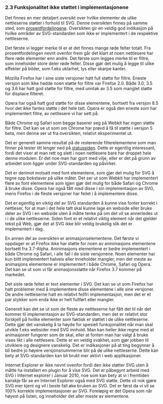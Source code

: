 
### 2.3 Funksjonalitet ikke støttet i implementasjonene ###

Det finnes en mer detaljert oversikt over hvilke elementer de ulike nettleserne
støtter i forhold til SVG. Denne oversikten finnes på samme sted, som [prosentfordelingene][1].
Oversikten gir en veldig god indikasjon på hvilke områder av SVG-standarden som
ikke er implementert i de respektive nettleserne.

Det første vi legger merke til er at det finnes mange røde felter totalt. Fra
prosentfordelingen nevnt ovenfor frem går det klart at noen nettlesere har flere røde elementer 
enn andre. Det første som legges merke til er filtre, som inneholder store deler røde felter.
Disse gjør det mulig å legge til ulike effekter på bilder, som f.eks uklarhet, lys eller
skarpe kanter.

Mozilla Firefox har i sine siste versjoner hatt full støtte for filtre. Eneste versjon
som ikke hadde noen støtte for filtre var Firefox 2.0. Både 3.0, 3.5 og 3.6 har hatt
god støtte for filtre, med unntak av 3.5 som manglet støtte for displace filteret.

Opera har også hatt god støtte for disse elementene, bortsett fra versjon 8.5 hvor det
ikke fantes støtte i det hele tatt. Opera er også den eneste som har implementert filtre,
av nettlesere vi har sett på.

Både Chrome og Safari som begge baserer seg på Webkit har ingen støtte for filtre. Det
kan se ut som om Chrome har prøvd å få til støtte i versjon 5 beta, men denne ser
ut fra oversikten, relativt eksperimentel ut.

Det er generelt samme resultat på de resterende filterelementene som man finner på
tester litt lenger ned på [statussiden][1]. Dette er egentlig interessant, fordi
det viser at man rett og slett i noen nettlesere bare har droppet hele denne modulen.
Er det noe man har gjort med vilje, eller er det på grunn av arbeidet som ligger
under SVG-standarden og påvirker.

Det er derimot motsatt med font elementene, som gjør det mulig for SVG å tegne opp
bokstaver på ulike måter. Det ser ut som Webkit har implementert flere av font
elementene som igjen gjør det mulig for både Safari og Chrome å bruke disse.
Opera har også fått med disse i sin implementasjon av SVG, mens Firefox i de
fleste versjoner har feilet i å implementere disse.

Det er egentlig en viktig del av SVG standarden å kunne vise fonter korrekt i
nettleser, for at man i det hele tatt skal kunne lage en webside eller bruke
deler av SVG i en webside uten å måtte tenke på om det vil se annerledes ut i
i de ulike nettleserne. Siden font er et relativt viktig element når det gjelder
tekst på Web, gjør det at SVG ikke blir veldig brukelig slik det er
implementert i dag.

En annen del av oversikten er animasjonselementene. Det første vi oppdager er at Firefox
ikke har støtte for noen av aninimasjons elementene bortsett fra 3.7-Alpha. Aninimasjons 
elementene er bedre implementert i både Chrome og Safari, i alle fall i de siste versjonene. 
Noen elementer har kun blitt implementert halveis eller inneholder mangler, men det meste av 
animasjons elementene er implementert i både Chrome, Safari og Opera. Det kan se ut som 
vi får animasjonsstøtte når Firefox 3.7 kommer på markedet.

Det siste røde feltet er text elementer i SVG. Det kan se ut som Firefox har hatt
problemer med å implementere disse elementene i alle sine versjoner. De andre
nettleserne hatt en relativt feilfri implementasjon, men det er et par stykker som
enda ikke er helt fullført eller mangler.

Generelt kan det se ut som de fleste av nettleserne har fått det til når det kommer
til implementasjon av SVG-standarden, men det er relativt stor forskjell på
hvilke elementer som faktisk er støttet i de ulike nettleserne. Dette gjør det
vanskelig å ta høyde for spesiell funksjonalitet når man skal utvikle f.eks websider
med SVG innhold. Man kan heller ikke regne med at animasjoner fungerer som de skal, 
eller at fonten man har valgt å bruke vises likt i alle nettlesere. Dette er en
veldig svakhet, som gjør jobben til utviklere og designere vanskelig. Det er 
indikasjoner på at ting begynner å bli bedre jo høyere versjonsnummerne
blir på de ulike nettleserne. Dette kan bety at SVG-standarden kan bli brukt
mer aktivt i web applikasjoner.

Internet Explorer er ikke nevnt ovenfor fordi den ikke støtter SVG uten å
måtte ha installert en plugin for å vise SVG. Det er påbegynt arbeid med SVG
i Internet explorer i Januar 2010, noe som kan bety at vi i fremtiden kanskje får se
en Internet Explorer også med SVG støtte. Dette vil nok gjøre SVG mer kjent og vil
i beste fall øke bruken av SVG. Det er først da vi vil se 100% korrekte
implementasjoner av SVG. Foreløpig er det Opera som når høyest på listen, og
inneholder det aller meste av elementene.

[1]: http://www.codedread.com/svg-support-table.html
